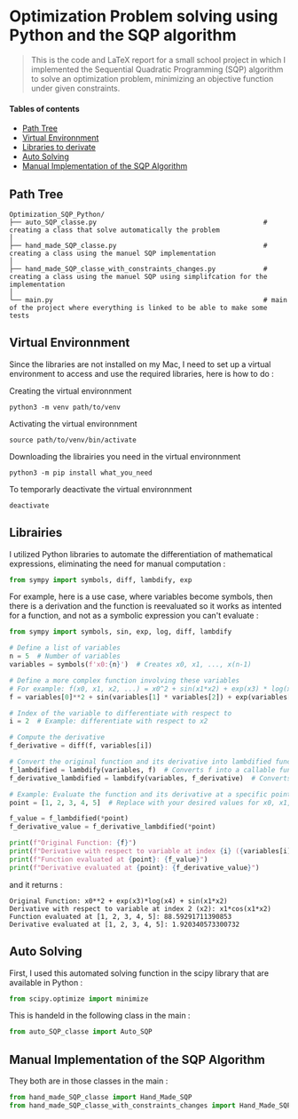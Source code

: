 # Optimization Problem solving using Python and the SQP algorithm
> This is the code and LaTeX report for a small school project in which I implemented the Sequential Quadratic Programming (SQP) algorithm to solve an optimization problem, minimizing an objective function under given constraints.

#### Tables of contents
* [Path Tree](#path-tree)
* [Virtual Environnment](#virtual-environnment)
* [Libraries to derivate](#librairies)
* [Auto Solving](#auto-solving)
* [Manual Implementation of the SQP Algorithm](#manual-implementation-of-the-SQP-algorithm)

## Path Tree
```
Optimization_SQP_Python/
├── auto_SQP_classe.py                                          # creating a class that solve automatically the problem
│
├── hand_made_SQP_classe.py                                     # creating a class using the manuel SQP implementation
│
├── hand_made_SQP_classe_with_constraints_changes.py            # creating a class using the manuel SQP using simplifcation for the implementation
│
└── main.py                                                     # main of the project where everything is linked to be able to make some tests
```

## Virtual Environnment
Since the libraries are not installed on my Mac, I need to set up a virtual environment to access and use the required libraries, here is how to do :

Creating the virtual environnment
```
python3 -m venv path/to/venv
```
Activating the virtual environnment
```
source path/to/venv/bin/activate
```
Downloading the librairies you need in the virtual environnment
```
python3 -m pip install what_you_need
```
To temporarly deactivate the virtual environnment
```
deactivate 
```

## Librairies
I utilized Python libraries to automate the differentiation of mathematical expressions, eliminating the need for manual computation : 
```py
from sympy import symbols, diff, lambdify, exp
```
For example, here is a use case, where variables become symbols, then there is a derivation and the function is reevaluated so it works as intented for a function, and not as a symbolic expression you can't evaluate : 
```py
from sympy import symbols, sin, exp, log, diff, lambdify

# Define a list of variables
n = 5  # Number of variables
variables = symbols(f'x0:{n}')  # Creates x0, x1, ..., x(n-1)

# Define a more complex function involving these variables
# For example: f(x0, x1, x2, ...) = x0^2 + sin(x1*x2) + exp(x3) * log(x4)
f = variables[0]**2 + sin(variables[1] * variables[2]) + exp(variables[3]) * log(variables[4])

# Index of the variable to differentiate with respect to
i = 2  # Example: differentiate with respect to x2

# Compute the derivative
f_derivative = diff(f, variables[i])

# Convert the original function and its derivative into lambdified functions
f_lambdified = lambdify(variables, f)  # Converts f into a callable function
f_derivative_lambdified = lambdify(variables, f_derivative)  # Converts the derivative

# Example: Evaluate the function and its derivative at a specific point
point = [1, 2, 3, 4, 5]  # Replace with your desired values for x0, x1, ..., x(n-1)

f_value = f_lambdified(*point)
f_derivative_value = f_derivative_lambdified(*point)

print(f"Original Function: {f}")
print(f"Derivative with respect to variable at index {i} ({variables[i]}): {f_derivative}")
print(f"Function evaluated at {point}: {f_value}")
print(f"Derivative evaluated at {point}: {f_derivative_value}")
```
and it returns : 
```
Original Function: x0**2 + exp(x3)*log(x4) + sin(x1*x2)
Derivative with respect to variable at index 2 (x2): x1*cos(x1*x2)
Function evaluated at [1, 2, 3, 4, 5]: 88.59291711390853
Derivative evaluated at [1, 2, 3, 4, 5]: 1.920340573300732
```

## Auto Solving
First, I used this automated solving function in the scipy library that are available in Python : 
```py
from scipy.optimize import minimize
```
This is handeld in the following class in the main : 
```py
from auto_SQP_classe import Auto_SQP
```

## Manual Implementation of the SQP Algorithm
They both are in those classes in the main : 
```py
from hand_made_SQP_classe import Hand_Made_SQP
from hand_made_SQP_classe_with_constraints_changes import Hand_Made_SQP_Classe_with_Constraints_Changed
```